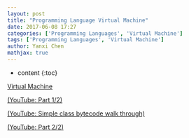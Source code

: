 ```yaml
---
layout: post
title: "Programming Language Virtual Machine"
date: 2017-06-08 17:27
categories: ['Programming Languages', 'Virtual Machine'] 
tags: ['Programming Languages', 'Virtual Machine'] 
author: Yanxi Chen
mathjax: true
---
```


* content
{:toc}

[Virtual Machine]({{site.url}}/assets/Programming-Language-Virtual-Machine-vm.pdf)

[(YouTube: Part 1/2)](https://www.youtube.com/watch?v=7R9ZTzZzffc&feature=youtu.be)

[(YouTube: Simple class bytecode walk through)](https://www.youtube.com/watch?v=8COBoAibFGY&feature=youtu.be)

[(YouTube: Part 2/2)](https://www.youtube.com/watch?v=5HTbyEoIkdE&feature=youtu.be)
